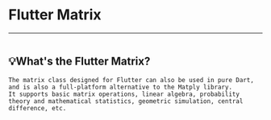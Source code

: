 # Flutter Matrix  

---
<div style="text-align: center;">
    <a href="https://pub.dev/packages/matply">
        <img src="flutter_matrix/flutter_matrix/docs/design.png" alt="" style="border-radius: 20px; display: block;"/>
    </a>
</div>

## 💡What's the Flutter Matrix?

```
The matrix class designed for Flutter can also be used in pure Dart, 
and is also a full-platform alternative to the Matply library. 
It supports basic matrix operations, linear algebra, probability
theory and mathematical statistics, geometric simulation, central difference, etc.
```


